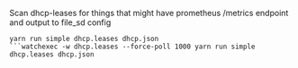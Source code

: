 Scan dhcp-leases for things that might have prometheus /metrics endpoint and output to file_sd config

```
yarn run simple dhcp.leases dhcp.json
```watchexec -w dhcp.leases --force-poll 1000 yarn run simple dhcp.leases dhcp.json
